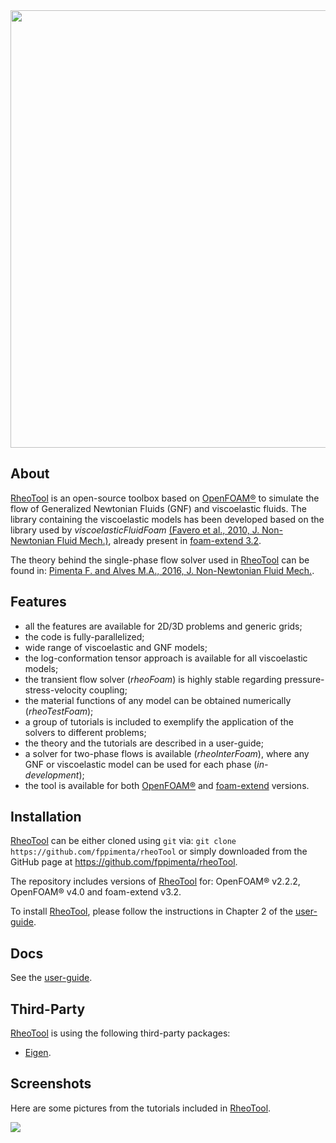 <img src="https://cloud.githubusercontent.com/assets/22405564/20934548/7163a14e-bbd3-11e6-84d3-e2e0ac073201.png" width="700">
 
## About

[RheoTool] is an open-source toolbox based on [OpenFOAM®] to simulate the flow of Generalized Newtonian Fluids (GNF) and viscoelastic fluids. The library containing the viscoelastic models has been developed based on the library used by _viscoelasticFluidFoam_ [(Favero et al., 2010, J. Non-Newtonian Fluid Mech.)](http://dx.doi.org/10.1016/j.jnnfm.2010.08.010), already present in [foam-extend 3.2]. 

The theory behind the single-phase flow solver used in [RheoTool] can be found in: [Pimenta F. and Alves M.A., 2016, J. Non-Newtonian Fluid Mech.](http://dx.doi.org/10.1016/j.jnnfm.2016.12.002).

## Features

* all the features are available for 2D/3D problems and generic grids;
* the code is fully-parallelized;
* wide range of viscoelastic and GNF models;
* the log-conformation tensor approach is available for all viscoelastic models; 
* the transient flow solver (_rheoFoam_) is highly stable regarding pressure-stress-velocity coupling;
* the material functions of any model can be obtained numerically (_rheoTestFoam_);
* a group of tutorials is included to exemplify the application of the solvers to different problems;
* the theory and the tutorials are described in a user-guide;
* a solver for two-phase flows is available (_rheoInterFoam_), where any GNF or viscoelastic model can be used for each phase (_in-development_);
* the tool is available for both [OpenFOAM®] and [foam-extend] versions.

## Installation

[RheoTool] can be either cloned using `git` via: `git clone https://github.com/fppimenta/rheoTool` or simply downloaded from the GitHub page at https://github.com/fppimenta/rheoTool.  

The repository includes versions of [RheoTool] for: OpenFOAM® v2.2.2, OpenFOAM® v4.0 and foam-extend v3.2.  

To install [RheoTool], please follow the instructions in Chapter 2 of the [user-guide](https://github.com/fppimenta/rheoTool/tree/master/doc).

## Docs

See the [user-guide](https://github.com/fppimenta/rheoTool/tree/master/doc).

## Third-Party 

[RheoTool] is using the following third-party packages:

* [Eigen](http://eigen.tuxfamily.org/). 

## Screenshots

Here are some pictures from the tutorials included in [RheoTool]. 

<img src="https://cloud.githubusercontent.com/assets/22405564/20934556/778ed66a-bbd3-11e6-99a7-7d1ff75757fd.png">

[RheoTool]:https://github.com/fppimenta/rheoTool
[OpenFOAM®]:http://openfoam.org/
[foam-extend]:http://www.extend-project.de/
[foam-extend 3.2]:https://github.com/Unofficial-Extend-Project-Mirror/foam-extend-foam-extend-3.2

